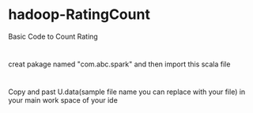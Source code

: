 # hadoop-RatingCount
Basic Code to Count Rating 
#
creat pakage named "com.abc.spark" and then import this scala file
#
Copy and past  U.data(sample file name you can replace with your file) in your main work space of your ide
